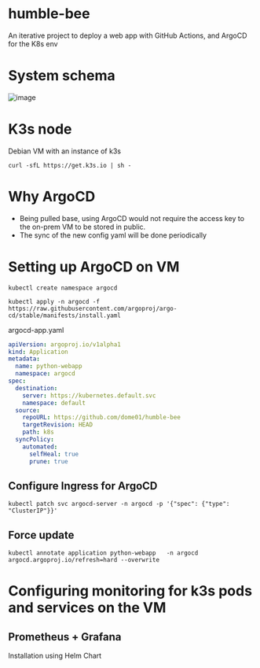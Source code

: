# humble-bee
An iterative project to deploy a web app with GitHub Actions, and ArgoCD for the K8s env

# System schema
![image](https://github.com/user-attachments/assets/15c3c71c-cd99-443b-8a94-1cf9bc498d0a)

# K3s node
Debian VM with an instance of k3s
```
curl -sfL https://get.k3s.io | sh - 
```

# Why ArgoCD
- Being pulled base, using ArgoCD would not require the access key to the on-prem VM to be stored in public.
- The sync of the new config yaml will be done periodically

# Setting up ArgoCD on VM
```
kubectl create namespace argocd

kubectl apply -n argocd -f https://raw.githubusercontent.com/argoproj/argo-cd/stable/manifests/install.yaml

```

argocd-app.yaml
``` argocd-app.yaml
apiVersion: argoproj.io/v1alpha1
kind: Application
metadata:
  name: python-webapp
  namespace: argocd
spec:
  destination:
    server: https://kubernetes.default.svc
    namespace: default
  source:
    repoURL: https://github.com/dome01/humble-bee
    targetRevision: HEAD
    path: k8s
  syncPolicy:
    automated:
      selfHeal: true
      prune: true
```

## Configure Ingress for ArgoCD
```
kubectl patch svc argocd-server -n argocd -p '{"spec": {"type": "ClusterIP"}}'
```

## Force update
```
kubectl annotate application python-webapp   -n argocd argocd.argoproj.io/refresh=hard --overwrite
```

# Configuring monitoring for k3s pods and services on the VM
## Prometheus + Grafana
Installation using Helm Chart